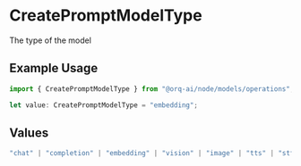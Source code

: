 # CreatePromptModelType

The type of the model

## Example Usage

```typescript
import { CreatePromptModelType } from "@orq-ai/node/models/operations";

let value: CreatePromptModelType = "embedding";
```

## Values

```typescript
"chat" | "completion" | "embedding" | "vision" | "image" | "tts" | "stt" | "rerank" | "moderations"
```